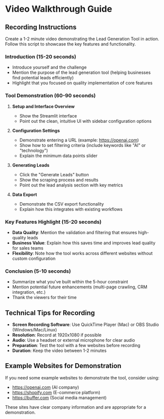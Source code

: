 # Video Walkthrough Guide

## Recording Instructions

Create a 1-2 minute video demonstrating the Lead Generation Tool in action. Follow this script to showcase the key features and functionality.

### Introduction (15-20 seconds)
- Introduce yourself and the challenge
- Mention the purpose of the lead generation tool (helping businesses find potential leads efficiently)
- Highlight that you focused on quality implementation of core features

### Tool Demonstration (60-90 seconds)
1. **Setup and Interface Overview**
   - Show the Streamlit interface
   - Point out the clean, intuitive UI with sidebar configuration options

2. **Configuration Settings**
   - Demonstrate entering a URL (example: https://openai.com)
   - Show how to set filtering criteria (include keywords like "AI" or "technology")
   - Explain the minimum data points slider

3. **Generating Leads**
   - Click the "Generate Leads" button
   - Show the scraping process and results
   - Point out the lead analysis section with key metrics

4. **Data Export**
   - Demonstrate the CSV export functionality
   - Explain how this integrates with existing workflows

### Key Features Highlight (15-20 seconds)
- **Data Quality**: Mention the validation and filtering that ensures high-quality leads
- **Business Value**: Explain how this saves time and improves lead quality for sales teams
- **Flexibility**: Note how the tool works across different websites without custom configuration

### Conclusion (5-10 seconds)
- Summarize what you've built within the 5-hour constraint
- Mention potential future enhancements (multi-page crawling, CRM integration, etc.)
- Thank the viewers for their time

## Technical Tips for Recording

- **Screen Recording Software**: Use QuickTime Player (Mac) or OBS Studio (Windows/Mac/Linux)
- **Resolution**: Record at 1920x1080 if possible
- **Audio**: Use a headset or external microphone for clear audio
- **Preparation**: Test the tool with a few websites before recording
- **Duration**: Keep the video between 1-2 minutes

## Example Websites for Demonstration

If you need some example websites to demonstrate the tool, consider using:

- https://openai.com (AI company)
- https://shopify.com (E-commerce platform)
- https://buffer.com (Social media management)

These sites have clear company information and are appropriate for a demonstration. 